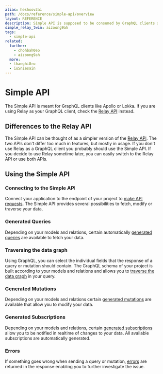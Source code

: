 ```yaml
---
alias: heshoov3ai
path: /docs/reference/simple-api/overview
layout: REFERENCE
description: Simple API is supposed to be consumed by GraphQL clients such as Meteor's Apollo, Kadira's Lokka or simpler clients like curl or plain http.
simple_relay_twin: aizoong9ah
tags:
  - simple-api
related:
  further:
    - chohbah0eo
    - aizoong9ah
  more:
  - thaeghi8ro
  - iu5niesain
---
```


# Simple API

The Simple API is meant for GraphQL clients like Apollo or Lokka. If you are using Relay as your GraphQL client, check the [Relay API](!alias-aizoong9ah) instead.

## Differences to the Relay API

The Simple API can be thought of as a simpler version of the [Relay API](!alias-aizoong9ah). The two APIs don't differ too much in features, but mostly in usage. If you don't use Relay as a GraphQL client you probably should use the Simple API. If you decide to use Relay sometime later, you can easily switch to the Relay API or use both APIs.

## Using the Simple API

### Connecting to the Simple API

Connect your application to the endpoint of your project to [make API requests](!alias-koo4eevun4).
The Simple API provides several possibilities to fetch, modify or traverse your data.

### Generated Queries

Depending on your models and relations, certain automatically [generated queries](!alias-nia9nushae) are available to fetch your data.

### Traversing the data graph

Using GraphQL, you can select the individual fields that the response of a query or mutation should contain. The GraphQL schema of your project is built according to your models and relations and allows you to [traverse the data graph](!alias-aihaeph5ip) in your query.

### Generated Mutations

Depending on your models and relations certain [generated mutations](!alias-ol0yuoz6go) are available that allow you to modify your data.

### Generated Subscriptions

Depending on your models and relations, certain [generated subscriptions]() allow you to be notified in realtime of changes to your data.
All available subscriptions are automatically generated.

### Errors

If something goes wrong when sending a query or mutation, [errors](!alias-aecou7haj9) are returned in the response enabling you to further investigate the issue.
